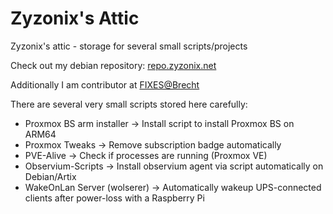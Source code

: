 # Zyzonix's Attic
Zyzonix's attic - storage for several small scripts/projects

Check out my debian repository: [repo.zyzonix.net](https://repo.zyzonix.net/)

Additionally I am contributor at [FIXES@Brecht](https://fixes.brecht-schule.hamburg/)

There are several very small scripts stored here carefully:

- Proxmox BS arm installer -> Install script to install Proxmox BS on ARM64
- Proxmox Tweaks -> Remove subscription badge automatically
- PVE-Alive -> Check if processes are running (Proxmox VE)
- Observium-Scripts -> Install observium agent via script automatically on Debian/Artix
- WakeOnLan Server (wolserer) -> Automatically wakeup UPS-connected clients after power-loss with a Raspberry Pi
